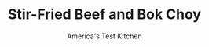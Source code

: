 ---
layout: ../../layouts/MarkdownPostLayout.astro
title: Stir-Fried Beef and Bok Choy
author: America's Test Kitchen
pubDate: 2023-03-15
description: "Tender strips of flank steak soak up the flavorful sauce in this superquick dinner."
image_url: https://res.cloudinary.com/hksqkdlah/image/upload/ar_1:1,c_fill,dpr_2.0,f_auto,fl_lossy.progressive.strip_profile,g_faces:auto,q_auto:low,w_344/42435-sfs-stirfriedbeefbokchoy-20
tags: ["Main Courses","Asian","Beef","Weeknight"]
calories: 1664
protein: 38
carbohydrates: 17
fats: 
fiber: 1
ingredients: ["1 (1½-pound), flank steak, trimmed","1/4 cup, oyster sauce","2 tablespoons, cornstarch","2 tablespoons, soy sauce","1/2 teaspoon, baking soda","1/4 cup, water","2 tablespoons, packed brown sugar","2 tablespoons, toasted sesame oil","4 , scallions, white and green parts separated and sliced thin","2 , garlic cloves, minced","8 small heads, baby bok choy (1½ to 2 ounces each), halved"]
serves: 4
time: "30 minutes"
instructions: ["Cut steak lengthwise with grain into thirds, then slice each third against grain ¼ inch thick. Whisk 1 tablespoon oyster sauce, cornstarch, 1 tablespoon soy sauce, and baking soda together in large bowl. Add steak and toss to thoroughly coat. Whisk water, sugar, remaining 3 tablespoons oyster sauce, and remaining 1 tablespoon soy sauce together in small bowl; set aside.","Heat 1 tablespoon oil in 12-inch nonstick skillet over high heat until just smoking. Add beef to skillet, breaking up clumps with tongs, and cook, without stirring, until beginning to brown, about 4 minutes. Stir and continue to cook until beef is spotty brown and no longer pink, about 4 minutes longer.","Stir in scallion whites, garlic, and oyster sauce mixture. Top with bok choy; cover and cook until bok choy is tender, about 4 minutes, shaking skillet occasionally. Sprinkle with scallion greens and drizzle with remaining 1 tablespoon oil. Serve."]
nutrition: ["877 mg Potassium","380 mg Phosphorus","145 mg Calcium","3 mg Iron","59 mg Magnesium","1193 mg Sodium","6 mg Zinc","21 g Fat","12 mg Niacin (B3)","8 g Monounsaturated","3 g Polyunsaturated","28 mg Vitamin C","115 mg Cholesterol","6 g Saturated","1 g Fiber","107 µg Folate (food)","8 g Sugars","61 µg Vitamin K","254 g Water","17 g Carbs","107 µg Folate equivalent (total)","38 g Protein","2 µg Vitamin B12","1 mg Vitamin B6","19 µg Vitamin A","416 kcal Energy","6 g Sugars, added","1664 calories"]
notes: "Serve with white rice."
---